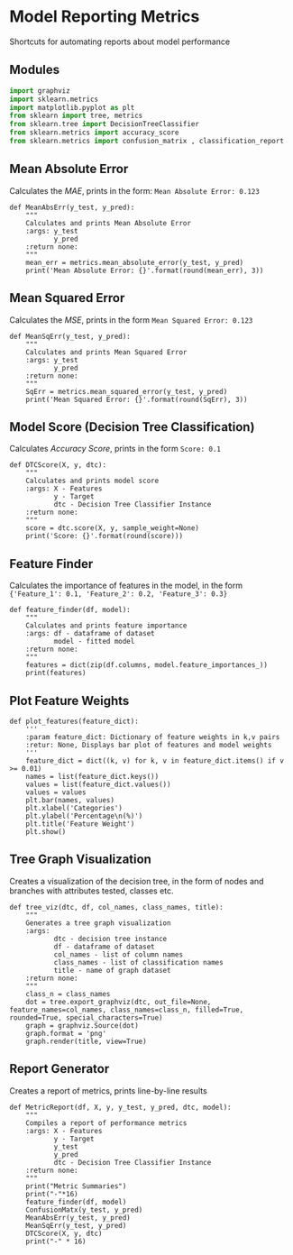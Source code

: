 # Model Reporting Metrics
Shortcuts for automating reports about model performance


## Modules
```Python
import graphviz
import sklearn.metrics
import matplotlib.pyplot as plt
from sklearn import tree, metrics
from sklearn.tree import DecisionTreeClassifier
from sklearn.metrics import accuracy_score
from sklearn.metrics import confusion_matrix , classification_report
```


## Mean Absolute Error    
Calculates the *MAE*, prints in the form: `Mean Absolute Error: 0.123`    
```Python3
def MeanAbsErr(y_test, y_pred):
    """
    Calculates and prints Mean Absolute Error
    :args: y_test
           y_pred
    :return none:
    """
    mean_err = metrics.mean_absolute_error(y_test, y_pred)
    print('Mean Absolute Error: {}'.format(round(mean_err), 3))
```


## Mean Squared Error    
Calculates the *MSE*, prints in the form `Mean Squared Error: 0.123`    
```Python3
def MeanSqErr(y_test, y_pred):
    """
    Calculates and prints Mean Squared Error
    :args: y_test
           y_pred
    :return none:
    """
    SqErr = metrics.mean_squared_error(y_test, y_pred)
    print('Mean Squared Error: {}'.format(round(SqErr), 3))
```


## Model Score (Decision Tree Classification)    
Calculates *Accuracy Score*, prints in the form `Score: 0.1`    
```Python3
def DTCScore(X, y, dtc):
    """
    Calculates and prints model score
    :args: X - Features
           y - Target
           dtc - Decision Tree Classifier Instance
    :return none:
    """
    score = dtc.score(X, y, sample_weight=None)
    print('Score: {}'.format(round(score)))
```


## Feature Finder    
Calculates the importance of features in the model, in the form `{'Feature_1': 0.1, 'Feature_2': 0.2, 'Feature_3': 0.3}`    
```Python3
def feature_finder(df, model):
    """
    Calculates and prints feature importance
    :args: df - dataframe of dataset
           model - fitted model
    :return none:
    """
    features = dict(zip(df.columns, model.feature_importances_))
    print(features)
```

## Plot Feature Weights
```Python3
def plot_features(feature_dict):
    '''
    :param feature_dict: Dictionary of feature weights in k,v pairs
    :retur: None, Displays bar plot of features and model weights
    '''
    feature_dict = dict((k, v) for k, v in feature_dict.items() if v >= 0.01)
    names = list(feature_dict.keys())
    values = list(feature_dict.values())
    values = values
    plt.bar(names, values)
    plt.xlabel('Categories')
    plt.ylabel('Percentage\n(%)')
    plt.title('Feature Weight')
    plt.show()
```

## Tree Graph Visualization    
Creates a visualization of the decision tree, in the form of nodes and branches with attributes tested, classes etc.    

```Python3
def tree_viz(dtc, df, col_names, class_names, title):
    """
    Generates a tree graph visualization
    :args: 
           dtc - decision tree instance
           df - dataframe of dataset
           col_names - list of column names
           class_names - list of classification names
           title - name of graph dataset
    :return none:
    """
    class_n = class_names
    dot = tree.export_graphviz(dtc, out_file=None, feature_names=col_names, class_names=class_n, filled=True, rounded=True, special_characters=True)
    graph = graphviz.Source(dot)
    graph.format = 'png'
    graph.render(title, view=True)
```


## Report Generator    
Creates a report of metrics, prints line-by-line results

```Python3
def MetricReport(df, X, y, y_test, y_pred, dtc, model):
    """
    Compiles a report of performance metrics
    :args: X - Features
           y - Target
           y_test
           y_pred
           dtc - Decision Tree Classifier Instance
    :return none:
    """
    print("Metric Summaries")
    print("-"*16)
    feature_finder(df, model)
    ConfusionMatx(y_test, y_pred)
    MeanAbsErr(y_test, y_pred)
    MeanSqErr(y_test, y_pred)
    DTCScore(X, y, dtc)
    print("-" * 16)
```

